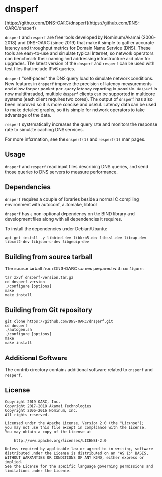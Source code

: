 # dnsperf

[https://github.com/DNS-OARC/dnsperf](https://github.com/DNS-OARC/dnsperf)

`dnsperf` and `resperf` are free tools developed by Nominum/Akamai (2006-2018)
and DNS-OARC (since 2019) that make it simple to gather accurate latency and
throughput metrics for Domain Name Service (DNS). These tools are easy-to-use
and simulate typical Internet, so network operators can benchmark their naming
and addressing infrastructure and plan for upgrades. The latest version of
the `dnsperf` and `resperf` can be used with test files that include IPv6
queries.

`dnsperf` "self-paces" the DNS query load to simulate network conditions.
New features in `dnsperf` improve the precision of latency measurements and
allow for per packet per-query latency reporting is possible. `dnsperf` is
now multithreaded, multiple `dnsperf` clients can be supported in multicore
systems (each client requires two cores). The output of `dnsperf` has also
been improved so it is more concise and useful. Latency data can be used to
make detailed graphs, so it is simple for network operators to take advantage
of the data.

`resperf` systematically increases the query rate and monitors the response
rate to simulate caching DNS services.

For more information, see the `dnsperf(1)` and `resperf(1)` man pages.

## Usage

`dnsperf` and `resperf` read input files describing DNS queries, and send
those queries to DNS servers to measure performance.

## Dependencies

`dnsperf` requires a couple of libraries beside a normal C compiling
environment with autoconf, automake, libtool.

`dnsperf` has a non-optional dependency on the BIND library and development
files along with all dependencies it requires.

To install the dependencies under Debian/Ubuntu:
```
apt-get install -y libbind-dev libkrb5-dev libssl-dev libcap-dev libxml2-dev libjson-c-dev libgeoip-dev
```

## Building from source tarball

The source tarball from DNS-OARC comes prepared with `configure`:

```
tar zxvf dnsperf-version.tar.gz
cd dnsperf-version
./configure [options]
make
make install
```

## Building from Git repository

```
git clone https://github.com/DNS-OARC/dnsperf.git
cd dnsperf
./autogen.sh
./configure [options]
make
make install
```

## Additional Software

The contrib directory contains additional software related to `dnsperf` and
`resperf`.

## License

```
Copyright 2019 OARC, Inc.
Copyright 2017-2018 Akamai Technologies
Copyright 2006-2016 Nominum, Inc.
All rights reserved.

Licensed under the Apache License, Version 2.0 (the "License");
you may not use this file except in compliance with the License.
You may obtain a copy of the License at

    http://www.apache.org/licenses/LICENSE-2.0

Unless required by applicable law or agreed to in writing, software
distributed under the License is distributed on an "AS IS" BASIS,
WITHOUT WARRANTIES OR CONDITIONS OF ANY KIND, either express or implied.
See the License for the specific language governing permissions and
limitations under the License.
```
